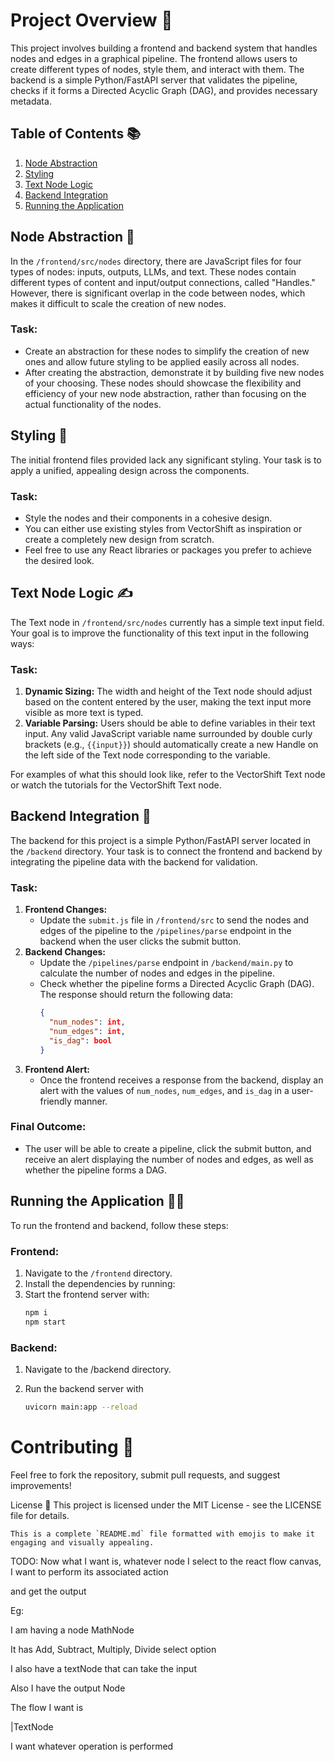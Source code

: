 # Project Overview 🚀

This project involves building a frontend and backend system that handles nodes and edges in a graphical pipeline. The frontend allows users to create different types of nodes, style them, and interact with them. The backend is a simple Python/FastAPI server that validates the pipeline, checks if it forms a Directed Acyclic Graph (DAG), and provides necessary metadata.

## Table of Contents 📚

1. [Node Abstraction](#node-abstraction)
2. [Styling](#styling)
3. [Text Node Logic](#text-node-logic)
4. [Backend Integration](#backend-integration)
5. [Running the Application](#running-the-application)

## Node Abstraction 🧩

In the `/frontend/src/nodes` directory, there are JavaScript files for four types of nodes: inputs, outputs, LLMs, and text. These nodes contain different types of content and input/output connections, called "Handles." However, there is significant overlap in the code between nodes, which makes it difficult to scale the creation of new nodes.

### Task:

- Create an abstraction for these nodes to simplify the creation of new ones and allow future styling to be applied easily across all nodes.
- After creating the abstraction, demonstrate it by building five new nodes of your choosing. These nodes should showcase the flexibility and efficiency of your new node abstraction, rather than focusing on the actual functionality of the nodes.

## Styling 🎨

The initial frontend files provided lack any significant styling. Your task is to apply a unified, appealing design across the components.

### Task:

- Style the nodes and their components in a cohesive design.
- You can either use existing styles from VectorShift as inspiration or create a completely new design from scratch.
- Feel free to use any React libraries or packages you prefer to achieve the desired look.

## Text Node Logic ✍️

The Text node in `/frontend/src/nodes` currently has a simple text input field. Your goal is to improve the functionality of this text input in the following ways:

### Task:

1. **Dynamic Sizing:** The width and height of the Text node should adjust based on the content entered by the user, making the text input more visible as more text is typed.
2. **Variable Parsing:** Users should be able to define variables in their text input. Any valid JavaScript variable name surrounded by double curly brackets (e.g., `{{input}}`) should automatically create a new Handle on the left side of the Text node corresponding to the variable.

For examples of what this should look like, refer to the VectorShift Text node or watch the tutorials for the VectorShift Text node.

## Backend Integration 🔌

The backend for this project is a simple Python/FastAPI server located in the `/backend` directory. Your task is to connect the frontend and backend by integrating the pipeline data with the backend for validation.

### Task:

1. **Frontend Changes:**
   - Update the `submit.js` file in `/frontend/src` to send the nodes and edges of the pipeline to the `/pipelines/parse` endpoint in the backend when the user clicks the submit button.
2. **Backend Changes:**
   - Update the `/pipelines/parse` endpoint in `/backend/main.py` to calculate the number of nodes and edges in the pipeline.
   - Check whether the pipeline forms a Directed Acyclic Graph (DAG). The response should return the following data:
     ```json
     {
       "num_nodes": int,
       "num_edges": int,
       "is_dag": bool
     }
     ```
3. **Frontend Alert:**
   - Once the frontend receives a response from the backend, display an alert with the values of `num_nodes`, `num_edges`, and `is_dag` in a user-friendly manner.

### Final Outcome:

- The user will be able to create a pipeline, click the submit button, and receive an alert displaying the number of nodes and edges, as well as whether the pipeline forms a DAG.

## Running the Application 🏃‍♂️

To run the frontend and backend, follow these steps:

### Frontend:

1. Navigate to the `/frontend` directory.
2. Install the dependencies by running:
3. Start the frontend server with:
   ```bash
   npm i
   npm start
   ```

### Backend:

1. Navigate to the /backend directory.
2. Run the backend server with

   ```bash
   uvicorn main:app --reload
   ```

# Contributing 🤝

Feel free to fork the repository, submit pull requests, and suggest improvements!

License 📝
This project is licensed under the MIT License - see the LICENSE file for details.

```
This is a complete `README.md` file formatted with emojis to make it engaging and visually appealing.
```

TODO:
Now what I want is, whatever node I select to the react flow canvas, I want to perform its associated action

and get the output

Eg:

I am having a node MathNode

It has Add, Subtract, Multiply, Divide select option

I also have a textNode that can take the input

Also I have the output Node

The flow I want is

|TextNode

I want whatever operation is performed
